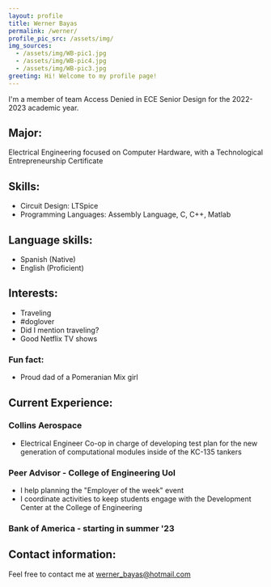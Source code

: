 ```yaml
---
layout: profile
title: Werner Bayas
permalink: /werner/
profile_pic_src: /assets/img/
img_sources:
  - /assets/img/WB-pic1.jpg
  - /assets/img/WB-pic4.jpg
  - /assets/img/WB-pic3.jpg
greeting: Hi! Welcome to my profile page!
---
```


I'm a member of team Access Denied in ECE Senior Design for the 2022-2023 academic year.

## Major:

Electrical Engineering focused on Computer Hardware, with a Technological Entrepreneurship Certificate

## Skills:
- Circuit Design: LTSpice
- Programming Languages: Assembly Language, C, C++, Matlab

## Language skills:
- Spanish (Native)
- English (Proficient)

## Interests:
- Traveling
- #doglover
- Did I mention traveling?
- Good Netflix TV shows

### Fun fact:
- Proud dad of a Pomeranian Mix girl  

## Current Experience:

### Collins Aerospace
- Electrical Engineer Co-op in charge of developing test plan
for the new generation of computational modules inside of the KC-135 tankers

### Peer Advisor - College of Engineering UoI
- I help planning the "Employer of the week" event
- I coordinate activities to keep students
 engage with the Development Center at the College of Engineering

### Bank of America - starting in summer '23



## Contact information:
Feel free to contact me at [werner_bayas@hotmail.com](mailto:werner_bayas@hotmail.com)

